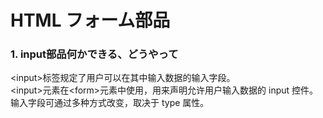 # HTML フォーム部品
### 1. input部品何かできる、どうやって
&lt;input&gt;标签规定了用户可以在其中输入数据的输入字段。<br>
&lt;input&gt;元素在&lt;form&gt;元素中使用，用来声明允许用户输入数据的 input 控件。<br>
输入字段可通过多种方式改变，取决于 type 属性。


